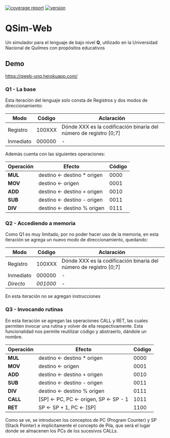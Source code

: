 [![coverage report](https://gitlab.com/qweb-project/qweb/badges/master/coverage.svg)](https://gitlab.com/qweb-project/qweb/-/commits/master)
[![version](https://img.shields.io/badge/version-1.5.0-informational.svg)](https://gitlab.com/qweb-project/qweb)

# QSim-Web

Un simulador para el lenguaje de bajo nivel **Q**, utilizado en la Universidad Nacional de Quilmes con propósitos educativos

## Demo
https://qweb-unq.herokuapp.com/

### Q1 - La base
Esta iteración del lenguaje solo consta de Registros y dos modos de direccionamiento:

| Modo     | Código | Aclaración |
| -------- | ------ | ---------- |
| Registro | 100XXX | Dónde XXX es la codificación binaria del número de registro [0;7] |
| Inmediato | 000000 | - |

Además cuenta con las siguientes operaciones:

| Operación | Efecto | Código |
| ------ | ------ | ------ |
| **MUL** | destino ← destino * origen | 0000 |
| **MOV** | destino ←  origen | 0001 |
| **ADD** | destino ← destino + origen | 0010 |
| **SUB** | destino ← destino - origen | 0011 |
| **DIV** | destino ← destino % origen | 0111 |


### Q2 - Accediendo a memoria
Como Q1 es muy limitado, por no poder hacer uso de la memoria, en esta iteración se agrega un nuevo modo de direccionamiento, quedando:

| Modo | Código | Aclaración |
| ------ | ------ | ------ |
| Registro | 100XXX | Dónde XXX es la codificación binaria del número de registro [0;7] |
| Inmediato | 000000 | - |
| *Directo* | *001000* | - |

En esta iteración no se agregan instrucciones


### Q3 - Invocando rutinas
En esta iteración se agregan las operaciones CALL y RET, las cuales permiten invocar una rutina y volver de ella respectivamente.
Esta funcionalidad nos permite reutilizar código y abstraerlo, dándole un nombre.

| Operación | Efecto | Código |
| ------ | ------ | ------ |
| **MUL** | destino ← destino * origen | 0000 |
| **MOV** | destino ←  origen | 0001 |
| **ADD** | destino ← destino + origen | 0010 |
| **SUB** | destino ← destino - origen | 0011 |
| **DIV** | destino ← destino % origen | 0111 |
| **CALL** | [SP] ← PC, PC ← origen, SP ← SP - 1  | 1011 |
| **RET** | SP ← SP + 1, PC ← [SP]  | 1100 |

Como se ve, se introducen los conceptos de PC (Program Counter) y SP (Stack Pointer) e implícitamente el concepto de Pila, que será el lugar donde se almacenen los PCs de los sucesivos CALLs.
